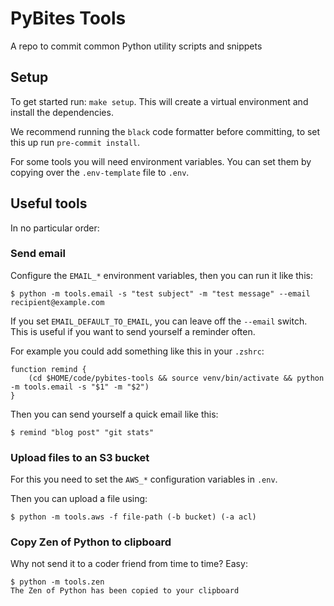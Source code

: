 # PyBites Tools

A repo to commit common Python utility scripts and snippets

## Setup

To get started run: `make setup`. This will create a virtual environment and install the dependencies.

We recommend running the `black` code formatter before committing, to set this up run `pre-commit install`.

For some tools you will need environment variables. You can set them by copying over the `.env-template` file to `.env`.

## Useful tools

In no particular order:

### Send email

Configure the `EMAIL_*` environment variables, then you can run it like this:

```
$ python -m tools.email -s "test subject" -m "test message" --email recipient@example.com
```

If you set `EMAIL_DEFAULT_TO_EMAIL`, you can leave off the `--email` switch. This is useful if you want to send yourself a reminder often.

For example you could add something like this in your `.zshrc`:

```
function remind {
    (cd $HOME/code/pybites-tools && source venv/bin/activate && python -m tools.email -s "$1" -m "$2")
}
```

Then you can send yourself a quick email like this:

```
$ remind "blog post" "git stats"
```

### Upload files to an S3 bucket

For this you need to set the `AWS_*` configuration variables in `.env`.

Then you can upload a file using:

```
$ python -m tools.aws -f file-path (-b bucket) (-a acl)
```

### Copy Zen of Python to clipboard

Why not send it to a coder friend from time to time? Easy:

```
$ python -m tools.zen
The Zen of Python has been copied to your clipboard
```
